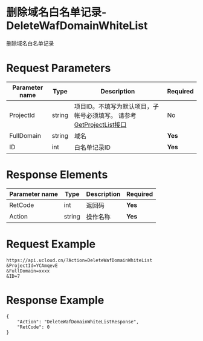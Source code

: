 # 删除域名白名单记录-DeleteWafDomainWhiteList

删除域名白名单记录

# Request Parameters
|Parameter name|Type|Description|Required|
|---|---|---|---|
|ProjectId|string|项目ID。不填写为默认项目，子帐号必须填写。 请参考[GetProjectList接口](api/summary/get_project_list)|No|
|FullDomain|string|域名|**Yes**|
|ID|int|白名单记录ID|**Yes**|

# Response Elements
|Parameter name|Type|Description|Required|
|---|---|---|---|
|RetCode|int|返回码|**Yes**|
|Action|string|操作名称|**Yes**|

# Request Example
```
https://api.ucloud.cn/?Action=DeleteWafDomainWhiteList
&ProjectId=YCAmqevE
&FullDomain=xxxx
&ID=7
```

# Response Example
```
{
    "Action": "DeleteWafDomainWhiteListResponse", 
    "RetCode": 0
}
```

